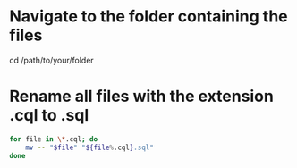 # Navigate to the folder containing the files

cd /path/to/your/folder

# Rename all files with the extension .cql to .sql

```sh
for file in \*.cql; do
    mv -- "$file" "${file%.cql}.sql"
done
```
